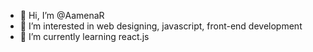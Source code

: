 - 👋 Hi, I’m @AamenaR
- 👀 I’m interested in web designing, javascript, front-end development
- 🌱 I’m currently learning react.js

<!---
AamenaR/AamenaR is a ✨ special ✨ repository because its `README.md` (this file) appears on your GitHub profile.
You can click the Preview link to take a look at your changes.
--->
